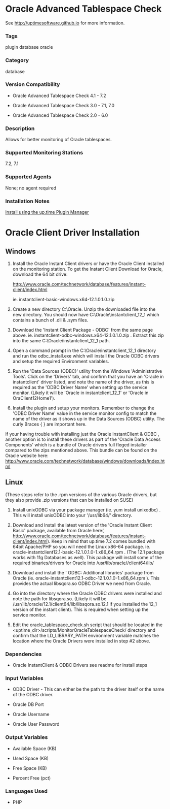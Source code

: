 # Oracle Advanced Tablespace Check

See http://uptimesoftware.github.io for more information.

### Tags 
 plugin   database   oracle  

### Category

database

### Version Compatibility

* Oracle Advanced Tablespace Check 4.1 - 7.2

  
* Oracle Advanced Tablespace Check 3.0 - 7.1, 7.0
  

  
* Oracle Advanced Tablespace Check 2.0 - 6.0
  


### Description
Allows for better monitoring of Oracle tablespaces.


### Supported Monitoring Stations

7.2, 7.1

### Supported Agents
None; no agent required

### Installation Notes
<p><a href="https://github.com/uptimesoftware/uptime-plugin-manager">Install using the up.time Plugin Manager</a></p>

<h1>Oracle Client Driver Installation</h1>

Windows
-------

1. Install the Oracle Instant Client drivers or have the Oracle Client installed on the monitoring station.
   To get the Instant Client Download for Oracle, download the 64 bit drive:
  
   http://www.oracle.com/technetwork/database/features/instant-client/index.html
   
   ie. instantclient-basic-windows.x64-12.1.0.1.0.zip 

2. Create a new directory C:\Oracle\. Unzip the downloaded file into the new directory. You should now have C:\Oracle\instantclient_12_1 which contains a bunch of .dll & .sym files.

3. Download the 'Instant Client Package - ODBC' from the same page above. ie. instantclient-odbc-windows.x64-12.1.0.1.0.zip . Extract this zip into the same C:\Oracle\instantclient_12_1 path.

4. Open a command prompt in the C:\Oracle\instantclient_12_1 directory and run the odbc_install.exe which will install the Oracle ODBC drivers and setup the required Environment variables.

5. Run the 'Data Sources (ODBC)' utility from the Windows 'Administrative Tools'. Click on the 'Drivers' tab, and confirm that you have an  'Oracle in instantclient' driver listed, and note the name of the driver, as this is required as the 'ODBC Driver Name' when setting up the service monitor. (Likely it will be 'Oracle in instantclient_12_1' or 'Oracle in OraClient12Home1'). 

6. Install the plugin and setup your monitors. Remember to change the 'ODBC Driver Name' value in the service monitor config to match the name of the driver as it shows up in the Data Sources (ODBC) utility. The curly Braces { } are important here.

If your having trouble with installing just the Oracle InstantClient & ODBC , another option is to install these drivers as part of the 'Oracle Data Access Components' which is a bundle of Oracle drivers full fleged installer compared to the zips mentioned above. This bundle can be found on the Oracle website here: http://www.oracle.com/technetwork/database/windows/downloads/index.html 

Linux
-----
(These steps refer to the .rpm versions of the various Oracle drivers, but they also provide .zip versions that can be installed on SUSE)

1. Install unixODBC via your package manager (ie. yum install unixodbc) . This will install unixODBC into your '/usr/lib64/' directory.

2. Download and Install the latest version of the 'Oracle Instant Client Basic' package, available from Oracle here( http://www.oracle.com/technetwork/database/features/instant-client/index.html). Keep in mind that up.time 7.2 comes bundled with 64bit Apache/PHP so you will need the Linux x86-64 package. ie. oracle-instantclient12.1-basic-12.1.0.1.0-1.x86_64.rpm . (The 12.1 package works with 11g Databases as well). This package will install some of the required binaries/drivers for Oracle into /usr/lib/oracle/<version>/client64/lib/

3.  Download and install the ' ODBC: Additional libraries' package from Oracle (ie. oracle-instantclient12.1-odbc-12.1.0.1.0-1.x86_64.rpm  ). This provides the actual libsqora.so ODBC Driver we need from Oracle.

4. Go into the directory where the Oracle ODBC drivers were installed and note the path for libsqora.so. (Likely it will be /usr/lib/oracle/12.1/client64/lib/libsqora.so.12.1 if you installed the 12_1 version of the instant client). This is required when setting up the service monitor.

5. Edit the oracle_tablespace_check.sh script that should be located in the <uptime_dir>/scripts/MonitorOracleTablespaceCheck/ directory and confirm that the LD_LIBRARY_PATH environment variable matches the location where the Oracle Drivers were  installed in step #2 above.



### Dependencies

 * Oracle InstantClient & ODBC Drivers see readme for install steps


### Input Variables

* ODBC Driver - This can either be the path to the driver itself or the name of the ODBC driver.

* Oracle DB Port

* Oracle Username

* Oracle User Password

### Output Variables


* Available Space (KB)

* Used Space (KB)

* Free Space (KB)

* Percent Free (pct) 


### Languages Used

* PHP

